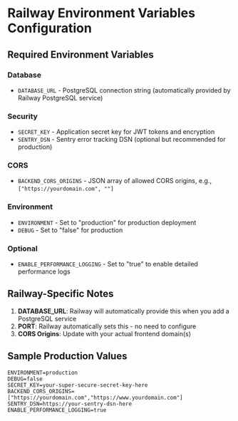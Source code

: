 # Railway Environment Variables Configuration

## Required Environment Variables

### Database

- `DATABASE_URL` - PostgreSQL connection string (automatically provided by Railway PostgreSQL service)

### Security

- `SECRET_KEY` - Application secret key for JWT tokens and encryption
- `SENTRY_DSN` - Sentry error tracking DSN (optional but recommended for production)

### CORS

- `BACKEND_CORS_ORIGINS` - JSON array of allowed CORS origins, e.g., `["https://yourdomain.com", ""]`

### Environment

- `ENVIRONMENT` - Set to "production" for production deployment
- `DEBUG` - Set to "false" for production

### Optional

- `ENABLE_PERFORMANCE_LOGGING` - Set to "true" to enable detailed performance logs

## Railway-Specific Notes

1. **DATABASE_URL**: Railway will automatically provide this when you add a PostgreSQL service
2. **PORT**: Railway automatically sets this - no need to configure
3. **CORS Origins**: Update with your actual frontend domain(s)

## Sample Production Values

```
ENVIRONMENT=production
DEBUG=false
SECRET_KEY=your-super-secure-secret-key-here
BACKEND_CORS_ORIGINS=["https://yourdomain.com","https://www.yourdomain.com"]
SENTRY_DSN=https://your-sentry-dsn-here
ENABLE_PERFORMANCE_LOGGING=true
```
